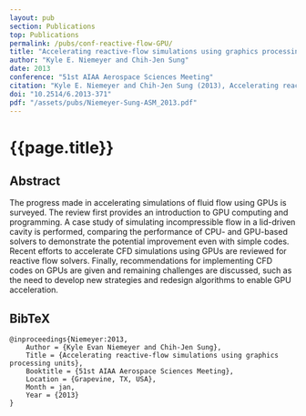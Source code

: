 ```yaml
---
layout: pub
section: Publications
top: Publications
permalink: /pubs/conf-reactive-flow-GPU/
title: "Accelerating reactive-flow simulations using graphics processing units"
author: "Kyle E. Niemeyer and Chih-Jen Sung"
date: 2013
conference: "51st AIAA Aerospace Sciences Meeting"
citation: "Kyle E. Niemeyer and Chih-Jen Sung (2013), Accelerating reactive-flow simulations using graphics processing units, 51st AIAA Aerospace Sciences Meeting, Grapevine, TX, USA. 6--10 January."
doi: "10.2514/6.2013-371"
pdf: "/assets/pubs/Niemeyer-Sung-ASM_2013.pdf"
---
```


{{page.title}}
==============

## Abstract

The progress made in accelerating simulations of fluid flow using GPUs is surveyed. The review first provides an introduction to GPU computing and programming. A case study of simulating incompressible flow in a lid-driven cavity is performed, comparing the performance of CPU- and GPU-based solvers to demonstrate the potential improvement even with simple codes. Recent efforts to accelerate CFD simulations using GPUs are reviewed for reactive flow solvers. Finally, recommendations for implementing CFD codes on GPUs are given and remaining challenges are discussed, such as the need to develop new strategies and redesign algorithms to enable GPU acceleration.

## BibTeX

    @inproceedings{Niemeyer:2013,
        Author = {Kyle Evan Niemeyer and Chih-Jen Sung},
        Title = {Accelerating reactive-flow simulations using graphics processing units},
        Booktitle = {51st AIAA Aerospace Sciences Meeting},
        Location = {Grapevine, TX, USA},
        Month = jan,
        Year = {2013}
    }

